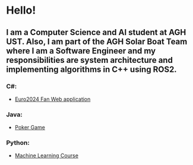 # Hello!

## I am a Computer Science and AI student at AGH UST. Also, I am part of the AGH Solar Boat Team where I am a Software Engineer and my responsibilities are system architecture and implementing algorithms in C++ using ROS2.

### C#:
* [Euro2024 Fan Web application](https://github.com/przemekdomagala/Euro2024FanApp)

### Java:
* [Poker Game](https://github.com/przemekdomagala/Poker-JavaNIO)

### Python:
* [Machine Learning Course](https://github.com/przemekdomagala/ml_course)








